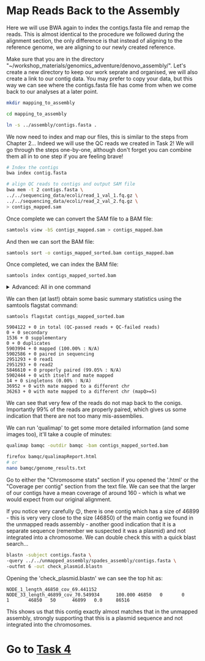 # Map Reads Back to the Assembly
Here we will use BWA again to index the contigs.fasta file and remap the reads. This is almost identical to the procedure we followed during the alignment section, the only difference is that instead of aligning to the reference genome, we are aligning to our newly created reference.

Make sure that you are in the directory "~/workshop_materials/genomics_adventure/denovo_assembly/". Let's create a new directory to keep our work seprate and organised, we will also create a link to our contig data. You may prefer to copy your data, but this way we can see where the contigs.fasta file has come from when we come back to our analyses at a later point.

```bash
mkdir mapping_to_assembly

cd mapping_to_assembly

ln -s ../assembly/contigs.fasta .
```

We now need to index and map our files, this is similar to the steps from Chapter 2... Indeed we will use the QC reads we created in Task 2! We will go through the steps one-by-one, although don't forget you can combine them all in to one step if you are feeling brave!
```bash
# Index the contigs
bwa index contig.fasta

# align QC reads to contigs and output SAM file
bwa mem -t 2 contigs.fasta \
../../sequencing_data/ecoli/read_1_val_1.fq.gz \
../../sequencing_data/ecoli/read_2_val_2.fq.gz \
> contigs_mapped.sam
```

Once complete we can convert the SAM file to a BAM file:
```bash
samtools view -bS contigs_mapped.sam > contigs_mapped.bam
```

And then we can sort the BAM file:
```bash
samtools sort -o contigs_mapped_sorted.bam contigs_mapped.bam
```

Once completed, we can index the BAM file:
```
samtools index contigs_mapped_sorted.bam
```

<details>
  <summary>Advanced: All in one command</summary>
  ```bash
  bwa index contigs.fasta && \
  bwa mem -t 2 contigs.fasta \
  ../../sequencing_data/ecoli/read_1_val_1.fq.gz \
  ../../sequencing_data/ecoli/read_2_val_2.fq.gz \
  | samtools sort -O bam -o contigs_mapped_sorted.bam && \
  bwa index contigs_mapped_sorted.bam
  ```
</details>

We can then (at last!) obtain some basic summary statistics using the samtools flagstat command:
```
samtools flagstat contigs_mapped_sorted.bam

5904122 + 0 in total (QC-passed reads + QC-failed reads)
0 + 0 secondary
1536 + 0 supplementary
0 + 0 duplicates
5903994 + 0 mapped (100.00% : N/A)
5902586 + 0 paired in sequencing
2951293 + 0 read1
2951293 + 0 read2
5846610 + 0 properly paired (99.05% : N/A)
5902444 + 0 with itself and mate mapped
14 + 0 singletons (0.00% : N/A)
36952 + 0 with mate mapped to a different chr
36263 + 0 with mate mapped to a different chr (mapQ>=5)
```

We can see that very few of the reads do not map back to the conigs. Importantly 99% of the reads are properly paired, which gives us some indication that there are not too many mis-assemblies.

We can run 'qualimap' to get some more detailed information (and some images too), it'll take a couple of minutes:
```bash
qualimap bamqc -outdir bamqc -bam contigs_mapped_sorted.bam

firefox bamqc/qualimapReport.html
# or
nano bamqc/genome_results.txt
```

Go to either the "Chromosome stats" section if you opened the '.html' or the "Coverage per contig" section from the text file. We can see that the larger of our contigs have a mean coverage of around 160 - which is what we would expect from our original alignment.

If you notice very carefully :wink:, there is one contig which has a size of 46899 - this is very very close to the size (46850) of the main contig we found in the unmapped reads assembly - another good indication that it is a separate sequence (remember we suspected it was a plasmid) and not integrated into a chromosome. We can double check this with a quick blast search...

```bash
blastn -subject contigs.fasta \
-query ../../unmapped_assembly/spades_assembly/contigs.fasta \
-outfmt 6 -out check_plasmid.blastn
```

Opening the 'check_plasmid.blastn' we can see the top hit as:
```
NODE_1_length_46850_cov_69.441152       NODE_33_length_46899_cov_70.549934      100.000 46850   0       0       1       46850   50      46899   0.0     86516
```

This shows us that this contig exactly almost matches that in the unmapped assembly, strongly supporting that this is a plasmid sequence and not integrated into the chromosomes.

# Go to [Task 4](https://github.com/guyleonard/genomics_adventure/blob/release/chapter_4/task_4.md)
